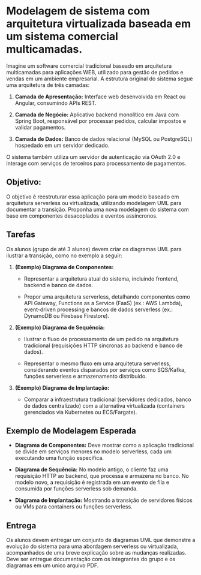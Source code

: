 # Modelagem de sistema com arquitetura virtualizada baseada em um sistema comercial multicamadas.

Imagine um software comercial tradicional baseado em arquitetura multicamadas para aplicações WEB, utilizado para gestão de pedidos e vendas em um ambiente empresarial. A estrutura original do sistema segue uma arquitetura de três camadas:

1. **Camada de Apresentação:** Interface web desenvolvida em React ou Angular, consumindo APIs REST.

2. **Camada de Negócio:** Aplicativo backend monolítico em Java com Spring Boot, responsável por processar pedidos, calcular impostos e validar pagamentos.

3. **Camada de Dados:** Banco de dados relacional (MySQL ou PostgreSQL) hospedado em um servidor dedicado.

O sistema também utiliza um servidor de autenticação via OAuth 2.0 e interage com serviços de terceiros para processamento de pagamentos.

## Objetivo:
O objetivo é reestruturar essa aplicação para um modelo baseado em arquitetura serverless ou virtualizada, utilizando modelagem UML para documentar a transição. Proponha uma nova modelagem do sistema com base em componentes desacoplados e eventos assíncronos.

## Tarefas
Os alunos (grupo de até 3 alunos) devem criar os diagramas UML para ilustrar a transição, como no exemplo a seguir:

1. **(Exemplo) Diagrama de Componentes:**

    - Representar a arquitetura atual do sistema, incluindo frontend, backend e banco de dados.

    - Propor uma arquitetura serverless, detalhando componentes como API Gateway, Functions as a Service (FaaS) (ex.: AWS Lambda), event-driven processing e bancos de dados serverless (ex.: DynamoDB ou Firebase Firestore).

2. **(Exemplo) Diagrama de Sequência:**

    - Ilustrar o fluxo de processamento de um pedido na arquitetura tradicional (requisições HTTP síncronas ao backend e banco de dados).

    - Representar o mesmo fluxo em uma arquitetura serverless, considerando eventos disparados por serviços como SQS/Kafka, funções serverless e armazenamento distribuído.

3. **(Exemplo) Diagrama de Implantação:**

    - Comparar a infraestrutura tradicional (servidores dedicados, banco de dados centralizado) com a alternativa virtualizada (containers gerenciados via Kubernetes ou ECS/Fargate).

## Exemplo de Modelagem Esperada
- **Diagrama de Componentes:** Deve mostrar como a aplicação tradicional se divide em serviços menores no modelo serverless, cada um executando uma função específica.

- **Diagrama de Sequência:** No modelo antigo, o cliente faz uma requisição HTTP ao backend, que processa e armazena no banco. No modelo novo, a requisição é registrada em um evento de fila e consumida por funções serverless sob demanda.

- **Diagrama de Implantação:** Mostrando a transição de servidores físicos ou VMs para containers ou funções serverless.

## Entrega
Os alunos devem entregar um conjunto de diagramas UML que demonstre a evolução do sistema para uma abordagem serverless ou virtualizada, acompanhados de uma breve explicação sobre as mudanças realizadas. 
Deve ser entregue documentação com os integrantes do grupo e os diagramas em um unico arquivo PDF.